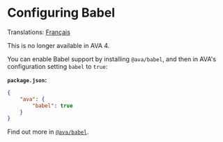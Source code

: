 # Configuring Babel

Translations: [Français](https://github.com/avajs/ava-docs/blob/master/fr_FR/docs/recipes/babel.md)

This is no longer available in AVA 4.

You can enable Babel support by installing `@ava/babel`, and then in AVA's configuration setting `babel` to `true`:

**`package.json`:**

```json
{
	"ava": {
		"babel": true
	}
}
```

Find out more in [`@ava/babel`](https://github.com/avajs/babel).
